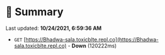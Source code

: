 # 📖 Summary
Last updated: **10/24/2021, 6:59:36 AM**

- `GET` [https://Bhadwa-sala.toxicblte.repl.co](https://Bhadwa-sala.toxicblte.repl.co) - **Down** (120222ms)
